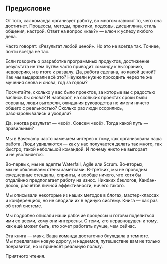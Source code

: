 ## Предисловие

От того, как команда организует работу, во многом зависит то, чего она достигнет. Процессы, методы, практики, подходы, дисциплина, стиль общения, настрой. Ответ на вопрос «как?» — ключ к успеху любого дела.

Часто говорят: «Результат любой ценой». Но это не всегда так. Точнее, почти всегда не так.

Если говорить о разработке программных продуктов, достижение результата не тем путём часто приводит команду к выгоранию, недоверию, и в итоге к развалу. Да, работа сделана, но какой ценой? Как мы выдержали всё это? Неужели нужно проходить через те же мучения снова и снова, год за годом?

Посчитайте, сколько у вас было проектов, за которые вы с радостью взялись бы снова? И наоборот, на скольких проектах сроки были сорваны, люди выгорели, ожидания руководства не имели ничего общего с реальностью? Сколько раз люди ссорились, разочаровывались и уходили?

Да, иногда результат — «всё». Совсем «всё». Тогда какой путь — правильный?

Мы в Basecamp часто замечаем интерес к тому, как организована наша работа. Люди удивляются — как у нас получается делать так много, так быстро, такой небольшой командой. И почему никто не выгорает и не увольняется.

Во-первых, мы не адепты Waterfall, Agile или Scrum. Во-вторых, мы не обклеиваем стены заметками. В-третьих, мы не проводим ежедневные стендапы, спринты, и вообще ничего, что хотя бы отдалённо предполагает работу на износ. Никаких бэклогов, Канбан-досок, расчётов личной эффективности, ничего такого.

Мы описывали некоторые из наших методов в блогах, мастер-классах и конференциях, но не сводили их в единую систему. Книга — как раз об этой системе.

Мы подробно описали наши рабочие процессы и готовы поделиться ими со всеми, кому они интересны. С теми, кто неравнодушен к тому, как ещё может быть, кто хочет работать лучше, чем сейчас.

Эта книга — маяк. Ваша команда достаточно блуждала в темноте. Мы предлагаем новую дорогу, и надеемся, путешествие вам не только понравится, но и принесёт реальную пользу.

Приятного чтения.
